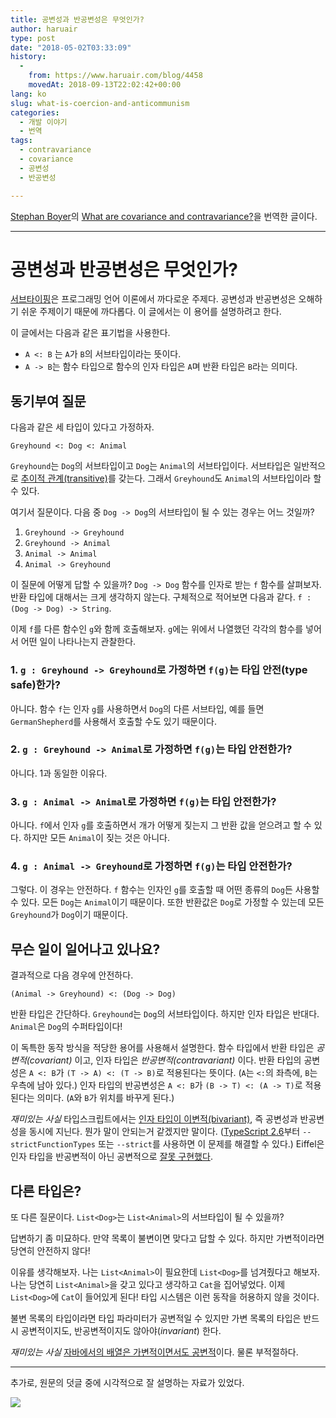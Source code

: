 ```yaml
---
title: 공변성과 반공변성은 무엇인가?
author: haruair
type: post
date: "2018-05-02T03:33:09"
history:
  - 
    from: https://www.haruair.com/blog/4458
    movedAt: 2018-09-13T22:02:42+00:00
lang: ko
slug: what-is-coercion-and-anticommunism
categories:
  - 개발 이야기
  - 번역
tags:
  - contravariance
  - covariance
  - 공변성
  - 반공변성

---
```

[Stephan Boyer][1]의 [What are covariance and contravariance?][2]을 번역한 글이다.

* * *

# 공변성과 반공변성은 무엇인가?

[서브타이핑][3]은 프로그래밍 언어 이론에서 까다로운 주제다. 공변성과 반공변성은 오해하기 쉬운 주제이기 때문에 까다롭다. 이 글에서는 이 용어를 설명하려고 한다.

이 글에서는 다음과 같은 표기법을 사용한다.

  * `A <: B` 는 `A`가 `B`의 서브타입이라는 뜻이다.
  * `A -> B`는 함수 타입으로 함수의 인자 타입은 `A`며 반환 타입은 `B`라는 의미다.

## 동기부여 질문

다음과 같은 세 타입이 있다고 가정하자.

    Greyhound <: Dog <: Animal
    

`Greyhound`는 `Dog`의 서브타입이고 `Dog`는 `Animal`의 서브타입이다. 서브타입은 일반적으로 [추이적 관계(transitive)][4]를 갖는다. 그래서 `Greyhound`도 `Animal`의 서브타입이라 할 수 있다.

여기서 질문이다. 다음 중 `Dog -> Dog`의 서브타입이 될 수 있는 경우는 어느 것일까?

  1. `Greyhound -> Greyhound`
  2. `Greyhound -> Animal`
  3. `Animal -> Animal`
  4. `Animal -> Greyhound`

이 질문에 어떻게 답할 수 있을까? `Dog -> Dog` 함수를 인자로 받는 `f` 함수를 살펴보자. 반환 타입에 대해서는 크게 생각하지 않는다. 구체적으로 적어보면 다음과 같다. `f : (Dog -> Dog) -> String`.

이제 `f`를 다른 함수인 `g`와 함께 호출해보자. `g`에는 위에서 나열했던 각각의 함수를 넣어서 어떤 일이 나타나는지 관찰한다.

### 1. `g : Greyhound -> Greyhound`로 가정하면 `f(g)`는 타입 안전(type safe)한가?

아니다. 함수 `f`는 인자 `g`를 사용하면서 `Dog`의 다른 서브타입, 예를 들면 `GermanShepherd`를 사용해서 호출할 수도 있기 때문이다.

### 2. `g : Greyhound -> Animal`로 가정하면 `f(g)`는 타입 안전한가?

아니다. 1과 동일한 이유다.

### 3. `g : Animal -> Animal`로 가정하면 `f(g)`는 타입 안전한가?

아니다. `f`에서 인자 `g`를 호출하면서 개가 어떻게 짖는지 그 반환 값을 얻으려고 할 수 있다. 하지만 모든 `Animal`이 짖는 것은 아니다.

### 4. `g : Animal -> Greyhound`로 가정하면 `f(g)`는 타입 안전한가?

그렇다. 이 경우는 안전하다. `f` 함수는 인자인 `g`를 호출할 때 어떤 종류의 `Dog`든 사용할 수 있다. 모든 `Dog`는 `Animal`이기 때문이다. 또한 반환값은 `Dog`로 가정할 수 있는데 모든 `Greyhound`가 `Dog`이기 때문이다.

## 무슨 일이 일어나고 있나요?

결과적으로 다음 경우에 안전하다.

    (Animal -> Greyhound) <: (Dog -> Dog)
    

반환 타입은 간단하다. `Greyhound`는 `Dog`의 서브타입이다. 하지만 인자 타입은 반대다. `Animal`은 `Dog`의 수퍼타입이다!

이 독특한 동작 방식을 적당한 용어를 사용해서 설명한다. 함수 타입에서 반환 타입은 _공변적(covariant)_ 이고, 인자 타입은 _반공변적(contravariant)_ 이다. 반환 타입의 공변성은 `A <: B`가 `(T -> A) <: (T -> B)`로 적용된다는 뜻이다. (`A`는 `<:`의 좌측에, `B`는 우측에 남아 있다.) 인자 타입의 반공변성은 `A <: B`가 `(B -> T) <: (A -> T)`로 적용된다는 의미다. (`A`와 `B`가 위치를 바꾸게 된다.)

_재미있는 사실_ 타입스크립트에서는 [인자 타입이 이변적(bivariant)][5], 즉 공변성과 반공변성을 동시에 지닌다. 뭔가 말이 안되는거 같겠지만 말이다. ([TypeScript 2.6][6]부터 `--strictFunctionTypes` 또는 `--strict`를 사용하면 이 문제를 해결할 수 있다.) Eiffel은 인자 타입을 반공변적이 아닌 공변적으로 [잘못 구현했다][7].

## 다른 타입은?

또 다른 질문이다. `List<Dog>`는 `List<Animal>`의 서브타입이 될 수 있을까?

답변하기 좀 미묘하다. 만약 목록이 불변이면 맞다고 답할 수 있다. 하지만 가변적이라면 당연히 안전하지 않다!

이유를 생각해보자. 나는 `List<Animal>`이 필요한데 `List<Dog>`를 넘겨줬다고 해보자. 나는 당연히 `List<Animal>`을 갖고 있다고 생각하고 `Cat`을 집어넣었다. 이제 `List<Dog>`에 `Cat`이 들어있게 된다! 타입 시스템은 이런 동작을 허용하지 않을 것이다.

불변 목록의 타입이라면 타입 파라미터가 공변적일 수 있지만 가변 목록의 타입은 반드시 공변적이지도, 반공변적이지도 않아야(_invariant_) 한다.

_재미있는 사실_ [자바에서의 배열은 가변적이면서도 공변적][8]이다. 물론 부적절하다.

* * *

추가로, 원문의 덧글 중에 시각적으로 잘 설명하는 자료가 있었다.

<img src="https://i.stack.imgur.com/W879X.png?w=660&#038;ssl=1" data-recalc-dims="1" />

 [1]: https://twitter.com/stepchowfun
 [2]: https://www.stephanboyer.com/post/132/what-are-covariance-and-contravariance
 [3]: https://en.wikipedia.org/wiki/Subtyping
 [4]: https://en.wikipedia.org/wiki/Transitive_relation
 [5]: https://github.com/Microsoft/TypeScript/wiki/FAQ#why-are-function-parameters-bivariant
 [6]: https://www.typescriptlang.org/docs/handbook/release-notes/typescript-2-6.html
 [7]: https://www.eiffel.org/doc/eiffel/ET%3A%20Inheritance#Covariance
 [8]: https://en.wikipedia.org/wiki/Covariance_and_contravariance_%28computer_science%29#Covariant_arrays_in_Java_and_C.23